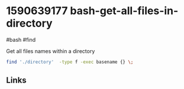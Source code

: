 # 1590639177 bash-get-all-files-in-directory
#bash #find 

Get all files names within a directory

```bash
find './directory'  -type f -exec basename {} \;
```


## Links
